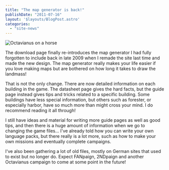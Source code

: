```yaml
---
title: "The map generator is back!"
publishDate: "2011-07-16"
layout: '$layouts/BlogPost.astro'
categories: 
  - "site-news"
---
```


![](/wp-content/uploads/2011/07/oktavianus_on_horse.png "Octavianus on a horse")

The download page finally re-introduces the map generator I had fully forgotten to include back in late 2009 when I remade the site last time and made the new design. The map generator really makes your life easier if you love making maps but are bothered on how long it takes to draw the landmass!

That is not the only change. There are now detailed information on each building in the game. The datasheet page gives the hard facts, but the guide page instead gives tips and tricks related to a specific building. Some buildings have less special information, but others such as forester, or especially harbor, have so much more than might cross your mind. I do recommend reading it all through!

I still have ideas and material for writing more guide pages as well as good tips, and then there is a huge amount of information when we go to changing the game files... I've already told how you can write your own language packs, but there really is a lot more, such as how to make your own missions and eventually complete campaigns.

I've also been gathering a lot of old files, mostly on German sites that used to exist but no longer do. Expect FANpaign, 2NDpaign and another Octavianus campaign to come at some point in the future!
